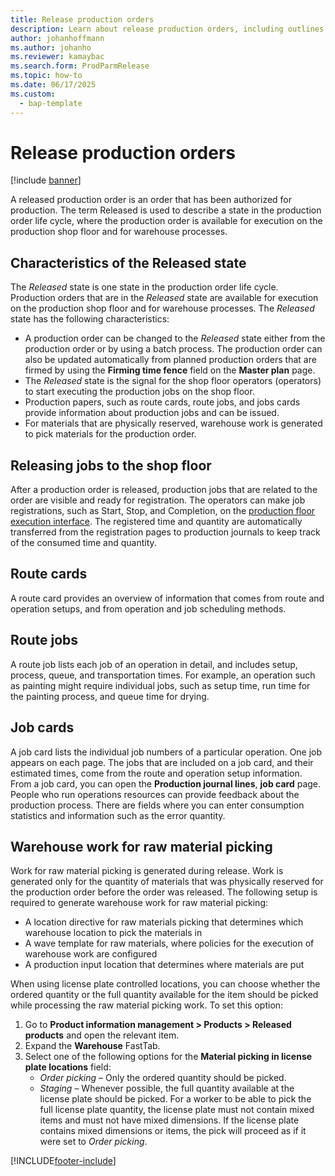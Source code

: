 ```yaml
---
title: Release production orders
description: Learn about release production orders, including outlines on characteristics of the released state and releasing jobs to the shop floor.
author: johanhoffmann
ms.author: johanho
ms.reviewer: kamaybac
ms.search.form: ProdParmRelease
ms.topic: how-to
ms.date: 06/17/2025
ms.custom: 
  - bap-template
---
```


# Release production orders

[!include [banner](../includes/banner.md)]

A released production order is an order that has been authorized for production. The term Released is used to describe a state in the production order life cycle, where the production order is available for execution on the production shop floor and for warehouse processes.

## Characteristics of the Released state

The *Released* state is one state in the production order life cycle. Production orders that are in the *Released* state are available for execution on the production shop floor and for warehouse processes. The *Released* state has the following characteristics:

- A production order can be changed to the *Released* state either from the production order or by using a batch process. The production order can also be updated automatically from planned production orders that are firmed by using the **Firming time fence** field on the **Master plan** page.
- The *Released* state is the signal for the shop floor operators (operators) to start executing the production jobs on the shop floor.
- Production papers, such as route cards, route jobs, and jobs cards provide information about production jobs and can be issued.
- For materials that are physically reserved, warehouse work is generated to pick materials for the production order.

## Releasing jobs to the shop floor

After a production order is released, production jobs that are related to the order are visible and ready for registration. The operators can make job registrations, such as Start, Stop, and Completion, on the [production floor execution interface](production-floor-execution-use.md). The registered time and quantity are automatically transferred from the registration pages to production journals to keep track of the consumed time and quantity.

## Route cards

A route card provides an overview of information that comes from route and operation setups, and from operation and job scheduling methods.

## Route jobs

A route job lists each job of an operation in detail, and includes setup, process, queue, and transportation times. For example, an operation such as painting might require individual jobs, such as setup time, run time for the painting process, and queue time for drying.

## Job cards

A job card lists the individual job numbers of a particular operation. One job appears on each page. The jobs that are included on a job card, and their estimated times, come from the route and operation setup information. From a job card, you can open the **Production journal lines**, **job card** page. People who run operations resources can provide feedback about the production process. There are fields where you can enter consumption statistics and information such as the error quantity.

## Warehouse work for raw material picking

Work for raw material picking is generated during release. Work is generated only for the quantity of materials that was physically reserved for the production order before the order was released. The following setup is required to generate warehouse work for raw material picking:

- A location directive for raw materials picking that determines which warehouse location to pick the materials in
- A wave template for raw materials, where policies for the execution of warehouse work are configured
- A production input location that determines where materials are put

When using license plate controlled locations, you can choose whether the ordered quantity or the full quantity available for the item should be picked while processing the raw material picking work. To set this option:

1. Go to **Product information management \> Products \> Released products** and open the relevant item.
1. Expand the **Warehouse** FastTab.
1. Select one of the following options for the  **Material picking in license plate locations** field:
    - *Order picking* – Only the ordered quantity should be picked.
    - *Staging* – Whenever possible, the full quantity available at the license plate should be picked. For a worker to be able to pick the full license plate quantity, the license plate must not contain mixed items and must not have mixed dimensions. If the license plate contains mixed dimensions or items, the pick will proceed as if it were set to *Order picking*.

[!INCLUDE[footer-include](../../includes/footer-banner.md)]
